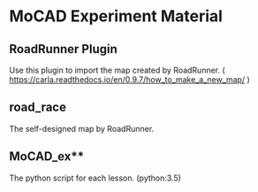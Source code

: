 # MoCAD Experiment Material

## RoadRunner Plugin
Use this plugin to import the map created by RoadRunner. ( https://carla.readthedocs.io/en/0.9.7/how_to_make_a_new_map/ )

## road_race
The self-designed map by RoadRunner.

## MoCAD_ex**
The python script for each lesson. (python:3.5)
